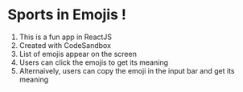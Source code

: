 # Sports in Emojis !
1. This is a fun app in ReactJS
1. Created with CodeSandbox
1. List of emojis appear on the screen
1. Users can click the emojis to get its meaning
1. Alternaively, users can copy the emoji in the input bar and get its meaning
